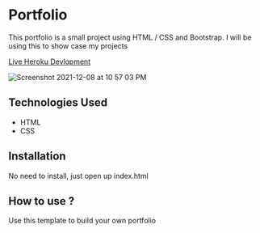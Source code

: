# Portfolio

This  portfolio is a small project using HTML / CSS and Bootstrap. I will 
be using this to show case my projects 

[Live Heroku Devlopment](https://portfolioshayc.herokuapp.com/)

![Screenshot 2021-12-08 at 10 57 03 PM](https://user-images.githubusercontent.com/93008965/145255385-7591fcf4-5da0-478c-94bb-ecf65e8c450a.png)

## Technologies Used

* HTML
* CSS

## Installation

No need to install, just open up index.html

## How to use ?

Use this template to build your own portfolio
